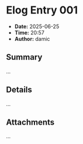 # Elog Entry 001

- **Date:** 2025-06-25
- **Time:** 20:57
- **Author:** damic

## Summary

...

## Details

...

## Attachments

...
